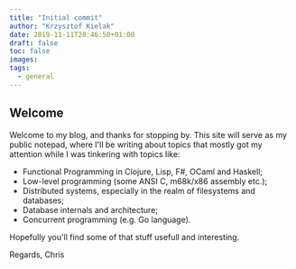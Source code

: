 ```yaml
---
title: "Initial commit"
author: "Krzysztof Kielak"
date: 2019-11-11T20:46:50+01:00
draft: false
toc: false
images:
tags:
  - general
---
```


## Welcome

Welcome to my blog, and thanks for stopping by. This site will serve as my public notepad, where I'll be writing about topics that mostly got my attention while I was tinkering with topics like:

* Functional Programming in Clojure, Lisp, F#, OCaml and Haskell;
* Low-level programming (some ANSI C, m68k/x86 assembly etc.);
* Distributed systems, especially in the realm of filesystems and databases;
* Database internals and architecture;
* Concurrent programming (e.g. Go language).

Hopefully you'll find some of that stuff usefull and interesting.

Regards,
Chris